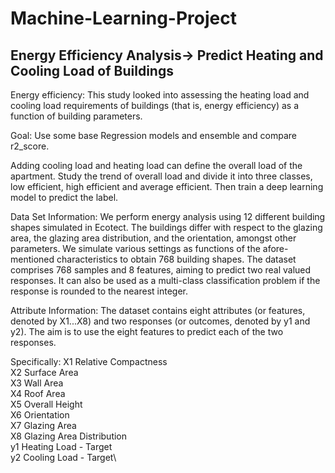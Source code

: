 # Machine-Learning-Project
## Energy Efficiency Analysis-> Predict Heating and Cooling Load of Buildings
Energy efficiency: This study looked into assessing the heating load and cooling load requirements of buildings (that is, energy efficiency) as a function of building parameters.

Goal: Use some base Regression models and ensemble and compare r2_score.

Adding cooling load and heating load can define the overall load of the apartment. Study the trend of overall load and divide it into three classes, low efficient, high efficient and average efficient. Then train a deep learning model to predict the label.


Data Set Information:
We perform energy analysis using 12 different building shapes simulated in Ecotect. The buildings differ
with respect to the glazing area, the glazing area distribution, and the orientation, amongst other
parameters. We simulate various settings as functions of the afore-mentioned characteristics to obtain
768 building shapes. The dataset comprises 768 samples and 8 features, aiming to predict two real
valued responses. It can also be used as a multi-class classification problem if the response is rounded
to the nearest integer.

Attribute Information:
The dataset contains eight attributes (or features, denoted by X1...X8) and two responses (or
outcomes, denoted by y1 and y2). The aim is to use the eight features to predict each of the two
responses.

Specifically:
X1 Relative Compactness\
X2 Surface Area\
X3 Wall Area\
X4 Roof Area\
X5 Overall Height\
X6 Orientation\
X7 Glazing Area\
X8 Glazing Area Distribution\
y1 Heating Load - Target\
y2 Cooling Load - Target\
